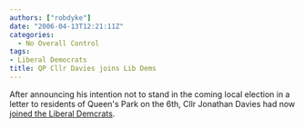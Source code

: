 ```yaml
---
authors: ["robdyke"]
date: "2006-04-13T12:21:11Z"
categories:
  - No Overall Control
tags:
- Liberal Democrats
title: QP Cllr Davies joins Lib Dems
---
```

After announcing his intention not to stand in the coming local election in a letter to residents of Queen's Park on the 6th, Cllr Jonathan Davies had now [joined the Liberal Demcrats](http://www.brentlibdems.org.uk/news/299.html).